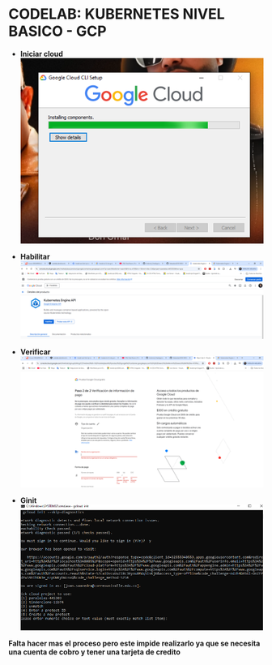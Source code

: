 # CODELAB: KUBERNETES NIVEL BASICO - GCP

- **Iniciar cloud**  
  ![Cloud- Crear ](../Imagenes/Cloud1.PNG)

- **Habilitar**  
  ![kUBERNETES - Crear ](../Imagenes/cloud2.PNG)

- **Verificar**  
  ![Cloud - Verificacion](../Imagenes/cloud3.PNG)

- **Ginit**  
  ![Consola - Crear](../Imagenes/cloud4.PNG)

 **Falta hacer mas el proceso pero este impide realizarlo ya que se necesita una cuenta de cobro y tener una tarjeta de credito**  

